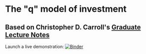 # The "q" model of investment

## Based on Christopher D. Carroll's [Graduate Lecture Notes](http://www.econ2.jhu.edu/people/ccarroll/public/LectureNotes/Investment/qModel/) 

Launch a live demonstration: [![Binder](https://mybinder.org/badge_logo.svg)](https://mybinder.org/v2/gh/econ-ark/DARKolo/HEAD?labpath=chimeras%2FqModel%2FqModel_in_HARK_and_Dolo.ipynb)
